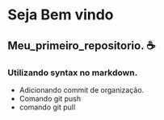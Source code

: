 # Seja Bem vindo


## Meu_primeiro_**repositorio**. :coffee:

### Utilizando syntax no markdown.

* Adicionando commit de organização.
* Comando git push
* comando git pull
